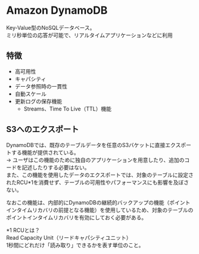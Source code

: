 # Amazon DynamoDB
Key-Value型のNoSQLデータベース。  
ミリ秒単位の応答が可能で、リアルタイムアプリケーションなどに利用

## 特徴
* 高可用性
* キャパシティ
* データ参照時の一貫性
* 自動スケール
* 更新ログの保存機能
  * Streams、Time To Live（TTL）機能


## S3へのエクスポート
DynamoDBでは、既存のテーブルデータを任意のS3バケットに直接エクスポートする機能が提供されている。  
 → ユーザはこの機能のために独自のアプリケーションを用意したり、追加のコードを記述したりする必要はない。  
また、この機能を使用したデータのエクスポートでは、対象のテーブルに設定されたRCU*1を消費せず、テーブルの可用性やパフォーマンスにも影響を及ぼさない。

なおこの機能は、内部的にDynamoDBの継続的バックアップの機能（ポイントインタイムリカバリの前提となる機能）を使用しているため、対象のテーブルのポイントインタイムリカバリを有効にしておく必要がある。

*1 RCUとは？  
Read Capacity Unit（リードキャパシティユニット）  
1秒間にどれだけ「読み取り」できるかを表す単位のこと。

